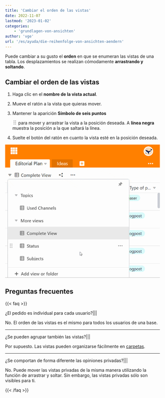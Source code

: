 ```yaml
---
title: 'Cambiar el orden de las vistas'
date: 2022-11-07
lastmod: '2023-01-02'
categories:
    - 'grundlagen-von-ansichten'
author: 'vge'
url: '/es/ayuda/die-reihenfolge-von-ansichten-aendern'
---
```


Puede cambiar a su gusto el **orden** en que se enumeran las vistas de una tabla. Los desplazamientos se realizan cómodamente **arrastrando y soltando**.

## Cambiar el orden de las vistas

1. Haga clic en el **nombre de la vista actual**.
2. Mueve el ratón a la vista que quieras mover.
3. Mantener la aparición **Símbolo de seis puntos**

    ![Icono de elementos móviles](images/move-icon.png)
    para mover y arrastrar la vista a la posición deseada. A **línea negra** muestra la posición a la que saltará la línea.

4. Suelte el botón del ratón en cuanto la vista esté en la posición deseada.

![Cambiar el orden de las vistas.](images/Die-Reihenfolge-von-Ansichten-aendern.gif)

## Preguntas frecuentes

{{< faq >}}

¿El pedido es individual para cada usuario?|||

No. El orden de las vistas es el mismo para todos los usuarios de una base.

---

¿Se pueden agrupar también las vistas?|||

Por supuesto. Las vistas pueden organizarse fácilmente en [carpetas](https://seatable.io/es/docs/grundlagen-von-ansichten/ansichten-in-ordnern-gruppieren).

---

¿Se comportan de forma diferente las opiniones privadas?|||

No. Puede mover las vistas privadas de la misma manera utilizando la función de arrastrar y soltar. Sin embargo, las vistas privadas sólo son visibles para ti.

{{< /faq >}}
